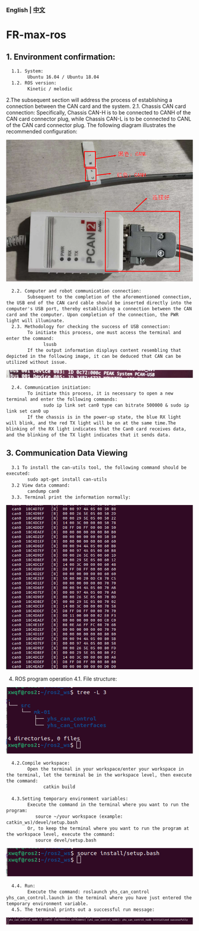 ### English | [中文](README(中文).md)

# FR-max-ros

## 1. Environment confirmation:
      1.1. System:
            Ubuntu 16.04 / Ubuntu 18.04
      1.2. ROS version:
            Kinetic / melodic

2.The subsequent section will address the process of establishing a connection between the CAN card and the system.
      2.1. Chassis CAN card connection:
            Specifically, Chassis CAN-H is to be connected to CANH of the CAN card connector plug, while Chassis CAN-L is to be connected to CANL of the CAN card connector plug. The following diagram illustrates the recommended configuration:
            
![](https://github.com/kefangkele/FR-max-ros/blob/main/images/CAN_Connection.png?raw=true)

      2.2. Computer and robot communication connection:
            Subsequent to the completion of the aforementioned connection, the USB end of the CAN card cable should be inserted directly into the computer's USB port, thereby establishing a connection between the CAN card and the computer. Upon completion of the connection, the PWR light will illuminate.
      2.3. Methodology for checking the success of USB connection:
            To initiate this process, one must access the terminal and enter the command: 
                  lsusb
            If the output information displays content resembling that depicted in the following image, it can be deduced that CAN can be utilized without issue.

![](https://github.com/kefangkele/FR-max-ros/blob/main/images/terminal_state.png?raw=true)

      2.4. Communication initiation:
            To initiate this process, it is necessary to open a new terminal and enter the following commands: 
                  sudo ip link set can0 type can bitrate 500000 & sudo ip link set can0 up
            If the chassis is in the power-up state, the blue RX light will blink, and the red TX light will be on at the same time.The blinking of the RX light indicates that the Can0 card receives data, and the blinking of the TX light indicates that it sends data.

## 3. Communication Data Viewing
      3.1 To install the can-utils tool, the following command should be executed:
            sudo apt-get install can-utils
      3.2 View data command:
            candump can0
      3.3. Terminal print the information normally:

![](https://github.com/kefangkele/FR-max-ros/blob/main/images/candump_print.png?raw=true)

4. ROS program operation
      4.1. File structure:

![](https://github.com/kefangkele/FR-max-ros/blob/main/images/doc_tree.png?raw=true)

      4.2.Compile workspace:  
            Open the terminal in your workspace/enter your workspace in the terminal, let the terminal be in the workspace level, then execute the command: 
                  catkin build
            
      4.3.Setting temporary environment variables:
            Execute the command in the terminal where you want to run the program:  
               source ~/your workspace (example: catkin_ws)/devel/setup.bash  
            Or, to keep the terminal where you want to run the program at the workspace level, execute the command:    
               source devel/setup.bash  

![](https://github.com/kefangkele/FR-max-ros/blob/main/images/source.png?raw=true)

      4.4. Run:  
            Execute the command: roslaunch yhs_can_control yhs_can_control.launch in the terminal where you have just entered the temporary environment variable.  
      4.5. The terminal prints out a successful run message:  
![](https://github.com/kefangkele/FR-max-ros/blob/main/images/node_print.png?raw=true)


      
      
      
